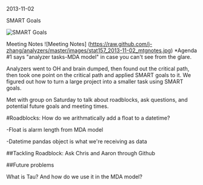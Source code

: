 2013-11-02

SMART Goals

![SMART Goals](https://raw.github.com/j-zhang/analyzers/master/images/stat157_2013-11-02_smartgoal_MDA_skeleton.jpg)

Meeting Notes
![Meeting Notes] (https://raw.github.com/j-zhang/analyzers/master/images/stat157_2013-11-02_mtgnotes.jpg)
*Agenda #1 says "analyzer tasks-MDA model" in case you can't see from the glare.


Analyzers went to OH and brain dumped, then found out the critical path, then took one point on the critical path and
applied SMART goals to it. We figured out how to turn a large project into a smaller task using SMART goals.

Met with group on Saturday to talk about roadblocks, ask questions, and potential future goals and meeting times.


#Roadblocks:
How do we arithmatically add a float to a datetime?

-Float is alarm length from MDA model

-Datetime pandas object is what we're receiving as data

##Tackling Roadblock: 
Ask Chris and Aaron through Github

##Future problems

What is Tau? And how do we use it in the MDA model?

